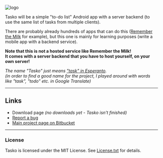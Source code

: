 ![logo](https://bitbucket.org/christianspecht/tasko/raw/tip/img/logo128x128.png)

Tasko will be a simple "to-do list" Android app with a server backend (to use the same list of tasks from multiple clients).

There are probably already hundreds of apps that can do this ([Remember the Milk](http://www.rememberthemilk.com/) for example), but this one is mainly for learning purposes (write a mobile app with a backend service).

**Note that this is not a hosted service like Remember the Milk!  
It comes with a server backend that you have to host yourself, on your own server!**

*The name "Tasko" just means ["task" in Esperanto](http://translate.google.com/#en/eo/task).  
(in order to find a good name for the project, I played around with words like "task", "todo" etc. in Google Translate)*

---

## Links

- Download page *(no downloads yet - Tasko isn't finished)*
- [Report a bug](https://bitbucket.org/christianspecht/tasko/issues/new)
- [Main project page on Bitbucket](https://bitbucket.org/christianspecht/tasko)

---

### License

Tasko is licensed under the MIT License. See [License.txt](https://bitbucket.org/christianspecht/tasko/raw/tip/License.txt) for details.